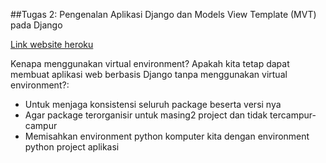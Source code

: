 ##Tugas 2: Pengenalan Aplikasi Django dan Models View Template (MVT) pada Django

[Link website heroku](https://tugas2pbp-katalog.herokuapp.com/katalog/)



Kenapa menggunakan virtual environment? Apakah kita tetap dapat membuat aplikasi web berbasis Django tanpa menggunakan virtual environment?:
- Untuk menjaga konsistensi seluruh package beserta versi nya
- Agar package terorganisir untuk masing2 project dan tidak tercampur-campur
- Memisahkan environment python komputer kita dengan environment python project aplikasi

